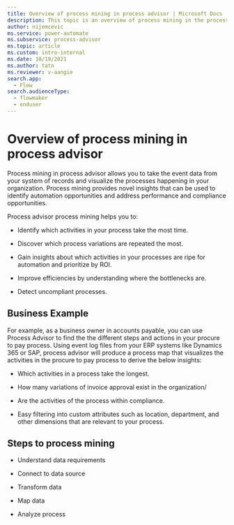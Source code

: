 ```yaml
---
title: Overview of process mining in process advisor | Microsoft Docs
description: This topic is an overview of process mining in the process advisor feature in Power Automate.
author: nijemcevic 
ms.service: power-automate
ms.subservice: process-advisor
ms.topic: article
ms.custom: intro-internal
ms.date: 10/19/2021
ms.author: tatn
ms.reviewer: v-aangie
search.app: 
  - Flow
search.audienceType: 
  - flowmaker
  - enduser
---
```


# Overview of process mining in process advisor

Process mining in process advisor allows you to take the event data from your system of records and visualize the processes happening in your organization. Process mining provides novel insights that can be used to identify automation opportunities and address performance and compliance opportunities.

Process advisor process mining helps you to:

- Identify which activities in your process take the most time.

- Discover which process variations are repeated the most.

- Gain insights about which activities in your processes are ripe for automation and prioritize by ROI.

- Improve efficiencies by understanding where the bottlenecks are.

- Detect uncompliant processes.

## Business Example 

For example, as a business owner in accounts payable, you can use Process Advisor to find the the different steps and actions in your procure to pay process. Using event log files from your ERP systems like Dynamics 365 or SAP, process advisor will produce a process map that visualizes the activities in the procure to pay process to derive the below insights:

- Which activities in a process take the longest.

- How many variations of invoice approval exist in the organization/

- Are the activities of the process within compliance.

- Easy filtering into custom attributes such as location, department, and other dimensions that are relevant to your process.

## Steps to process mining

- Understand data requirements 

- Connect to data source 

- Transform data 

- Map data 

- Analyze process 